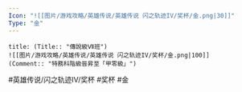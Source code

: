 ```yaml
---
Icon: "![[图片/游戏攻略/英雄传说/英雄传说 闪之轨迹IV/奖杯/金.png|30]]"
Type: "金"
---
```

```ad-ed-sen-4-gold
title: (Title:: "傳說級Ⅶ班")
![[图片/游戏攻略/英雄传说/英雄传说 闪之轨迹IV/奖杯/金.png|100]]
(Comment:: "特務科階級晉昇至「甲零級」")
```

#英雄传说/闪之轨迹IV/奖杯  #奖杯 #金